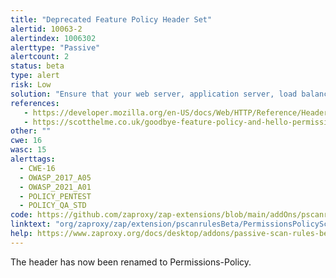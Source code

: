 ```yaml
---
title: "Deprecated Feature Policy Header Set"
alertid: 10063-2
alertindex: 1006302
alerttype: "Passive"
alertcount: 2
status: beta
type: alert
risk: Low
solution: "Ensure that your web server, application server, load balancer, etc. is configured to set the Permissions-Policy header instead of the Feature-Policy header."
references:
   - https://developer.mozilla.org/en-US/docs/Web/HTTP/Reference/Headers/Permissions-Policy
   - https://scotthelme.co.uk/goodbye-feature-policy-and-hello-permissions-policy/
other: ""
cwe: 16
wasc: 15
alerttags: 
  - CWE-16
  - OWASP_2017_A05
  - OWASP_2021_A01
  - POLICY_PENTEST
  - POLICY_QA_STD
code: https://github.com/zaproxy/zap-extensions/blob/main/addOns/pscanrulesBeta/src/main/java/org/zaproxy/zap/extension/pscanrulesBeta/PermissionsPolicyScanRule.java
linktext: "org/zaproxy/zap/extension/pscanrulesBeta/PermissionsPolicyScanRule.java"
help: https://www.zaproxy.org/docs/desktop/addons/passive-scan-rules-beta/#id-10063
---
```

The header has now been renamed to Permissions-Policy.

